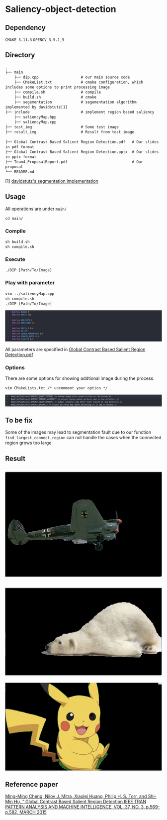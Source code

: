 # Saliency-object-detection

## Dependency
``CMAKE 3.11.3``
``OPENCV 3.5.1_5``

## Directory
```
.  
├── main      
    ├── dip.cpp                   # our main source code    
    ├── CMakeList.txt             # cmake configuration, which includes some options to print processing image   
    ├── compile.sh                # compile   
    ├── build.sh                  # cmake
    ├── segementation             # segementation algorithm implemented by davidstutz[1]
├── include                       # implement region based saliency    
    ├── saliencyMap.hpp                
    ├── saliencyMap.cpp    
├── test_img                      # Some test image    
├── result_img                    # Result from test image   

├── Global Contrast Based Salient Region Detection.pdf   # Our slides in pdf format    
├── Global Contrast Based Salient Region Detection.pptx  # Our slides in pptx format    
├── Team4_ProposalReport.pdf                             # Our proposal    
└── README.md  
```
[1] [davidstutz's segmentation implementation](https://github.com/davidstutz/graph-based-image-segmentation)   


## Usage

All operations are under ``main/``
```
cd main/
```
### Compile

```
sh build.sh
sh compile.sh  
```
### Execute
```
./DIP [Path/To/Image]  
```
### Play with parameter
```
vim ../saliencyMap.cpp
sh compile.sh
./DIP [Path/To/Image]
```
![](https://github.com/tall15421542/Saliency-object-detection/blob/master/img/%E8%9E%A2%E5%B9%95%E5%BF%AB%E7%85%A7%202018-06-25%20%E4%B8%8B%E5%8D%8810.04.33.png)  

All parameters are specified in [Global Contrast Based Salient Region Detection.pdf](https://github.com/tall15421542/Saliency-object-detection/blob/master/Global%20Contrast%20Based%20Salient%20Region%20Detection.pdf)

### Options

There are some options for showing addtional image during the process.
```
vim CMakeLists.txt /* uncomment your option */
```

![alt](https://github.com/tall15421542/Saliency-object-detection/blob/master/img/%E8%9E%A2%E5%B9%95%E5%BF%AB%E7%85%A7%202018-06-25%20%E4%B8%8B%E5%8D%8810.22.23.png)

## To be fix
 
Some of the images may lead to segmentation fault due to our function ``find_largest_connect_region`` can not handle the cases when the connected region grows too large.

## Result

 ![](https://github.com/tall15421542/Saliency-object-detection/blob/master/result_img/plane.png) 
 ---
 ![](https://github.com/tall15421542/Saliency-object-detection/blob/master/result_img/bear2.png)
 ---
 ![](https://github.com/tall15421542/Saliency-object-detection/blob/master/result_img/pika.png)
 
 ## Reference paper
[Ming-Ming Cheng, Niloy J. Mitra, Xiaolei Huang, Philip H. S. Torr, and Shi-Min Hu, “ Global Contrast Based Salient Region Detection IEEE TRAN PATTERN ANALYSIS AND MACHINE INTELLIGENCE,
VOL. 37, NO. 3, p.569-p.582, MARCH 2015](https://ieeexplore.ieee.org/document/6871397/)

